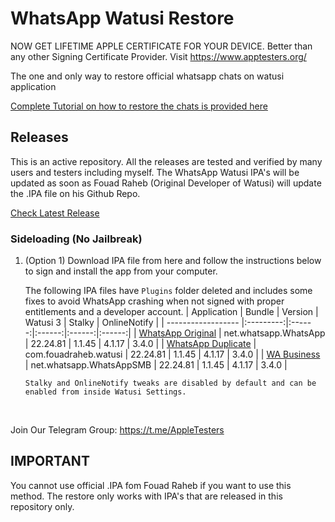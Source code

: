 [original]: https://github.com/iammanpreetsingh/WhatsApp-Watusi-Restore/releases/download/v22.24.81/WhatsApp.Original.v22.24.81.-.@thisismanpreets.-.apptesters.org.ipa
[duplicate]: https://github.com/iammanpreetsingh/WhatsApp-Watusi-Restore/releases/download/v22.24.81/WhatsApp.Duplicate.v22.24.81.-.@thisismanpreets.-.apptesters.org.ipa
[business]: https://github.com/iammanpreetsingh/WhatsApp-Watusi-Restore/releases/download/v22.24.81/WA.Business.v22.24.81.-.@thisismanpreets.-.apptesters.org.ipa

# WhatsApp Watusi Restore

NOW GET LIFETIME APPLE CERTIFICATE FOR YOUR DEVICE. Better than any other Signing Certificate Provider.
Visit https://www.apptesters.org/

The one and only way to restore official whatsapp chats on watusi application

[Complete Tutorial on how to restore the chats is provided here](https://bit.ly/Watusi-Manpreet)


## Releases

This is an active repository. All the releases are tested and verified by many users and testers including myself. 
The WhatsApp Watusi IPA's will be updated as soon as Fouad Raheb (Original Developer of Watusi) will update the .IPA file on his Github Repo. 

[Check Latest Release](https://github.com/iammanpreetsingh/WhatsApp-Watusi-Restore/releases/latest)

### Sideloading (No Jailbreak)

1. (Option 1) Download IPA file from here and follow the instructions below to sign and install the app from your computer.

    The following IPA files have `Plugins` folder deleted and includes some fixes to avoid WhatsApp crashing when not signed with proper entitlements and a developer account.
    | Application | Bundle | Version | Watusi 3 | Stalky | OnlineNotify |
    | ------------------ |:---------:|:------:|:------:|:------:|:------:|
    | [WhatsApp Original][original] | net.whatsapp.WhatsApp | 22.24.81 | 1.1.45 | 4.1.17 | 3.4.0 |
    | [WhatsApp Duplicate][duplicate] | com.fouadraheb.watusi | 22.24.81 | 1.1.45 | 4.1.17 | 3.4.0 |
    | [WA Business][business] | net.whatsapp.WhatsAppSMB | 22.24.81 | 1.1.45 | 4.1.17 | 3.4.0 |

    ```Stalky and OnlineNotify tweaks are disabled by default and can be enabled from inside Watusi Settings.```
    
&nbsp;

Join Our Telegram Group: https://t.me/AppleTesters 


## IMPORTANT

You cannot use official .IPA fom Fouad Raheb if you want to use this method. The restore only works with IPA's that are released in this repository only. 

